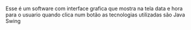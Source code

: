 Esse é um software com interface grafica que mostra na tela data e hora para o usuario quando clica num botão
as tecnologias utilizadas são
Java
Swing
